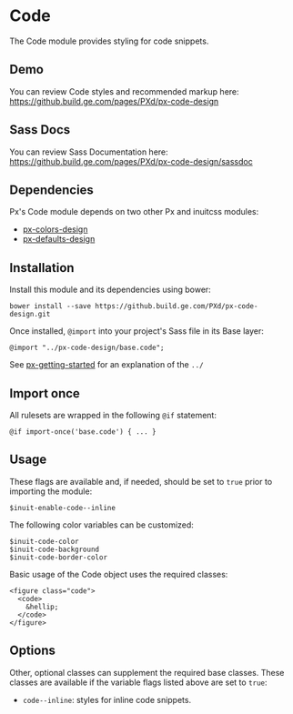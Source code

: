 # Code

The Code module provides styling for code snippets.

## Demo

You can review Code styles and recommended markup here: https://github.build.ge.com/pages/PXd/px-code-design

## Sass Docs

You can review Sass Documentation here: https://github.build.ge.com/pages/PXd/px-code-design/sassdoc

## Dependencies

Px's Code module depends on two other Px and inuitcss modules:

* [px-colors-design](https://github.build.ge.com/PXd/px-colors-design)
* [px-defaults-design](https://github.build.ge.com/PXd/px-defaults-design)

## Installation

Install this module and its dependencies using bower:

    bower install --save https://github.build.ge.com/PXd/px-code-design.git

Once installed, `@import` into your project's Sass file in its Base layer:

    @import "../px-code-design/base.code";

See [px-getting-started](https://github.build.ge.com/PXd/px-getting-started#a-note-about-relative-import-paths) for an explanation of the `../`

## Import once

All rulesets are wrapped in the following `@if` statement:

    @if import-once('base.code') { ... }

## Usage

These flags are available and, if needed, should be set to `true` prior to importing the module:

    $inuit-enable-code--inline

The following color variables can be customized:

    $inuit-code-color
    $inuit-code-background
    $inuit-code-border-color

Basic usage of the Code object uses the required classes:

    <figure class="code">
      <code>
        &hellip;
      </code>
    </figure>

## Options

Other, optional classes can supplement the required base classes. These classes are available if the variable flags listed above are set to `true`:

* `code--inline`: styles for inline code snippets.
